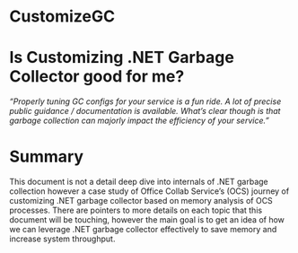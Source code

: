 # CustomizeGC
# Is Customizing .NET Garbage Collector good for me?

<i>“Properly tuning GC configs for your service is a fun ride. A lot of precise public guidance / documentation is available. What’s clear though is that garbage collection can majorly impact the efficiency of your service.”</i>

# Summary
This document is not a detail deep dive into internals of .NET garbage collection however a case study of Office Collab Service’s (OCS) journey of customizing .NET garbage collector based on memory analysis of OCS processes. There are pointers to more details on each topic that this document will be touching, however the main goal is to get an idea of how we can leverage .NET garbage collector effectively to save memory and increase system throughput.
